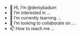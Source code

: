 - 👋 Hi, I’m @deniybadum
- 👀 I’m interested in ...
- 🌱 I’m currently learning ...
- 💞️ I’m looking to collaborate on ...
- 📫 How to reach me ...

<!---
deniybadum/deniybadum is a ✨ special ✨ repository because its `README.md` (this file) appears on your GitHub profile.
You can click the Preview link to take a look at your changes.
--->
